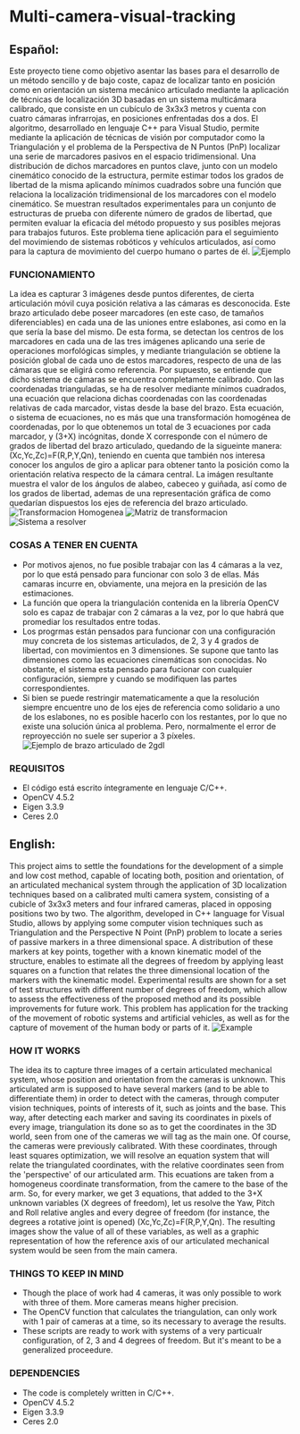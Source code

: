 # Multi-camera-visual-tracking
## Español:
Este proyecto tiene como objetivo asentar las bases para el desarrollo de un método sencillo y de bajo coste, capaz de localizar tanto en posición como en orientación un sistema mecánico articulado mediante la aplicación de técnicas de localización 3D basadas en un sistema multicámara calibrado, que consiste en un cubículo de 3x3x3 metros y cuenta con cuatro cámaras infrarrojas, en posiciones enfrentadas dos a dos.
El algoritmo, desarrollado en lenguaje C++ para Visual Studio, permite mediante la aplicación de técnicas de visión por computador como la Triangulación y el problema de la Perspectiva de N Puntos (PnP) localizar una serie de marcadores pasivos en el espacio tridimensional. Una distribución de dichos marcadores en puntos clave, junto con un modelo cinemático conocido de la estructura, permite estimar todos los grados de libertad de la misma aplicando mínimos cuadrados sobre una función que relaciona la localización tridimensional de los marcadores con el modelo cinemático. Se muestran resultados experimentales para un conjunto de estructuras de prueba con diferente número de grados de libertad, que permiten evaluar la eficacia del método propuesto y sus posibles mejoras para trabajos futuros.
Este problema tiene aplicación para el seguimiento del movimiendo de sistemas robóticos y vehículos articulados, así como para la captura de movimiento del cuerpo humano o partes de él.
![](https://github.com/Josgonmar/Multi-camera-visual-tracking/blob/main/Readme_files/2gdl-7.bmp?raw=true "Ejemplo")
### FUNCIONAMIENTO
La idea es capturar 3 imágenes desde puntos diferentes, de cierta articulación móvil cuya posición relativa a las cámaras es desconocida.
Este brazo articulado debe poseer marcadores (en este caso, de tamaños diferenciables) en cada una de las uniones entre eslabones, asi como en la que sería la base del mismo.
De esta forma, se detectan los centros de los marcadores en cada una de las tres imágenes aplicando una serie de operaciones morfológicas simples, y mediante triangulación se obtiene la posición global de cada uno de estos marcadores, respecto de una de las cámaras que se eligirá como referencia. Por supuesto, se entiende que dicho sistema de cámaras se encuentra completamente calibrado. Con las coordenadas trianguladas, se ha de resolver mediante mínimos cuadrados, una ecuación que relaciona dichas coordenadas con las coordenadas relativas de cada marcador, vistas desde la base del brazo. Esta ecuación, o sistema de ecuaciones, no es más que una transformación homogénea de coordenadas, por lo que obtenemos un total de 3 ecuaciones por cada marcador, y (3+X) incógnitas, donde X corresponde con el número de grados de libertad del brazo articulado, quedando de la sigueinte manera: (Xc,Yc,Zc)=F(R,P,Y,Qn), teniendo en cuenta que también nos interesa conocer los angulos de giro a aplicar para obtener tanto la posición como la orientación relativa respecto de la cámara central.
La imágen resultante muestra el valor de los ángulos de alabeo, cabeceo y guiñada, así como de los grados de libertad, ademas de una representación gráfica de como quedarían dispuestos los ejes de referencia del brazo articulado.
![](https://github.com/Josgonmar/Multi-camera-visual-tracking/blob/main/Readme_files/Matrix_trans.png?raw=true "Transformacion Homogenea")
![](https://github.com/Josgonmar/Multi-camera-visual-tracking/blob/main/Readme_files/Trans_matrix.png?raw=true "Matriz de transformacion")
![](https://github.com/Josgonmar/Multi-camera-visual-tracking/blob/main/Readme_files/Function.png?raw=true "Sistema a resolver")
### COSAS A TENER EN CUENTA
- Por motivos ajenos, no fue posible trabajar con las 4 cámaras a la vez, por lo que está pensado para funcionar con solo 3 de ellas. Más camaras incurre en, obviamente, una mejora en la presición de las estimaciones.
- La función que opera la triangulación contenida en la librería OpenCV solo es capaz de trabajar con 2 cámaras a la vez, por lo que habrá que promediar los resultados entre todas.
- Los progrmas están pensados para funcionar con una configuración muy concreta de los sistemas articulados, de 2, 3 y 4 grados de libertad, con movimientos en 3 dimensiones. Se supone que tanto las dimensiones como las ecuaciones cinemáticas son conocidas. No obstante, el sistema esta pensado para fucionar con cualquier configuración, siempre y cuando se modifiquen las partes correspondientes.
- Si bien se puede restringir matematicamente a que la resolución siempre encuentre uno de los ejes de referencia como solidario a uno de los eslabones, no es posible hacerlo con los restantes, por lo que no existe una solución única al problema. Pero, normalmente el error de reproyección no suele ser superior a 3 píxeles.
![](https://github.com/Josgonmar/Multi-camera-visual-tracking/blob/main/Readme_files/2gdlDH.png?raw=true "Ejemplo de brazo articulado de 2gdl")
### REQUISITOS
- El código está escrito íntegramente en lenguaje C/C++.
- OpenCV 4.5.2
- Eigen 3.3.9
- Ceres 2.0
## English:
This project aims to settle the foundations for the development of a simple and low cost method, capable of locating both, position and orientation, of an articulated mechanical system through the application of 3D localization techniques based on a calibrated multi camera system, consisting of a cubicle of 3x3x3 meters and four infrared cameras, placed in opposing positions two by two.
The algorithm, developed in C++ language for Visual Studio, allows by applying some computer vision techniques such as Triangulation and the Perspective N Point (PnP) problem to locate a series of passive markers in a three dimensional space. A distribution of these markers at key points, together with a known kinematic model of the structure, enables to estimate all the degrees of freedom by applying least squares on a function that relates the three dimensional location of the markers with the kinematic model. Experimental results are shown for a set of test structures with different number of degrees of freedom, which allow to assess the effectiveness of the proposed method and its possible improvements for future work.
This problem has application for the tracking of the movement of robotic systems and artificial vehicles, as well as for the capture of movement of the human body or parts of it.
![](https://github.com/Josgonmar/Multi-camera-visual-tracking/blob/main/Readme_files/3gdl-7.bmp?raw=true "Example")
### HOW IT WORKS
The idea its to capture three images of a certain articulated mechanical system, whose position and orientation from the cameras is unknown.
This articulated arm is supposed to have several markers (and to be able to differentiate them) in order to detect with the cameras, through computer vision techniques, points of interests of it, such as joints and the base. This way, after detecting each marker and saving its coordinates in pixels of every image, triangulation its done so as to get the coordinates in the 3D world, seen from one of the cameras we will tag as the main one. Of course, the cameras were previously calibrated.
With these coordinates, through least squares optimization, we will resolve an equation system that will relate the triangulated coordinates, with the relative coordinates seen from the 'perspective' of our articulated arm. This ecuations are taken from a homogeneus coordinate transformation, from the camere to the base of the arm. So, for every marker, we get 3 equations, that added to the 3+X unknown variables (X degrees of freedom), let us resolve the Yaw, Pitch and Roll relative angles and every degree of freedom (for instance, the degrees a rotative joint is opened) (Xc,Yc,Zc)=F(R,P,Y,Qn).
The resulting images show the value of all of these variables, as well as a graphic representation of how the reference axis of our articulated mechanical system would be seen from the main camera.
### THINGS TO KEEP IN MIND
- Though the place of work had 4 cameras, it was only possible to work with three of them. More cameras means higher precision.
- The OpenCV function that calculates the triangulation, can only work with 1 pair of cameras at a time, so its necessary to average the results.
- These scripts are ready to work with systems of a very particualr configuration, of 2, 3 and 4 degrees of freedom. But it's meant to be a generalized proceedure.
### DEPENDENCIES
- The code is completely written in C/C++.
- OpenCV 4.5.2
- Eigen 3.3.9
- Ceres 2.0
